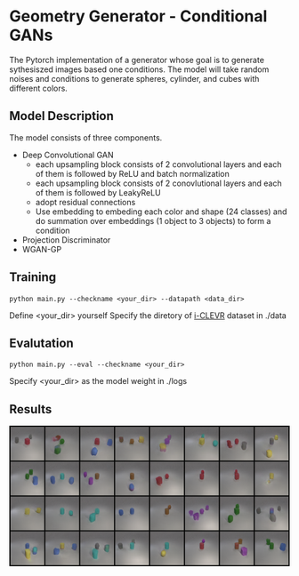 # Geometry Generator - Conditional GANs

The Pytorch implementation of a generator whose goal is to generate sythesiszed images based one conditions.
The model will take random noises and conditions to generate spheres, cylinder, and cubes with different colors. 

## Model Description
The model consists of three components.
- Deep Convolutional GAN
	- each upsampling block consists of 2 convolutional layers and each of them is followed by ReLU and batch normalization
	- each upsampling block consists of 2 conovlutional layers and each of them is followed by LeakyReLU
	- adopt residual connections
	- Use embedding to embeding each color and shape (24 classes) and do summation over embeddings (1 object to 3 objects) to form a condition
- Projection Discriminator
- WGAN-GP


## Training

```
python main.py --checkname <your_dir> --datapath <data_dir>
``` 

Define <your_dir> yourself
Specify the diretory of [i-CLEVR](https://cs.stanford.edu/people/jcjohns/clevr/) dataset in ./data

## Evalutation

```
python main.py --eval --checkname <your_dir>
```

Specify <your_dir> as the model weight in ./logs


## Results
![](examples/new_test.png)
